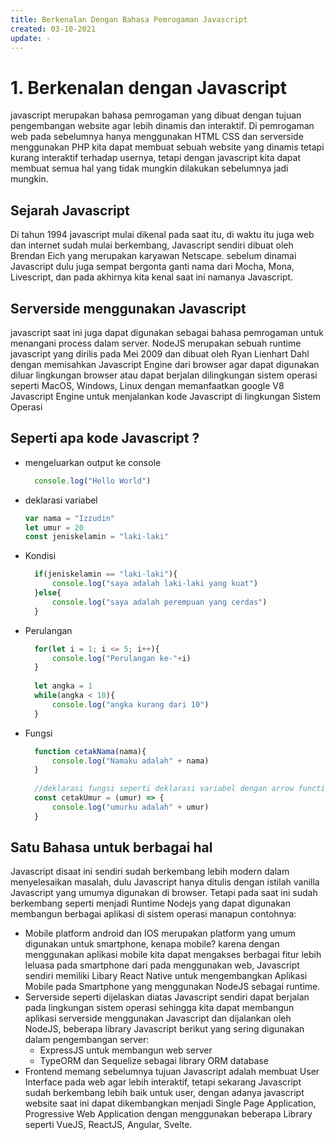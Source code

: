 ```yaml
---
title: Berkenalan Dengan Bahasa Pemrogaman Javascript
created: 03-10-2021
update: -
---
```

# 1. Berkenalan dengan Javascript
javascript merupakan bahasa pemrogaman yang dibuat dengan tujuan pengembangan website agar lebih dinamis dan interaktif. Di pemrogaman web pada sebelumnya hanya menggunakan HTML CSS dan serverside menggunakan PHP kita dapat membuat sebuah website yang dinamis tetapi kurang interaktif terhadap usernya, tetapi dengan javascript kita dapat membuat semua hal yang tidak mungkin dilakukan sebelumnya jadi mungkin.

## Sejarah Javascript
Di tahun 1994 javascript mulai dikenal pada saat itu, di waktu itu juga web dan internet sudah mulai berkembang, Javascript sendiri dibuat oleh Brendan Eich yang merupakan karyawan Netscape. sebelum dinamai Javascript dulu juga sempat bergonta ganti nama dari Mocha, Mona, Livescript, dan pada akhirnya kita kenal saat ini namanya Javascript.

## Serverside menggunakan Javascript
javascript saat ini juga dapat digunakan sebagai bahasa pemrogaman untuk menangani process dalam server. NodeJS merupakan sebuah runtime javascript yang dirilis pada Mei 2009 dan dibuat oleh Ryan Lienhart Dahl dengan memisahkan Javascript Engine dari browser agar dapat digunakan diluar lingkungan browser atau dapat berjalan dilingkungan sistem operasi seperti MacOS, Windows, Linux dengan memanfaatkan google V8 Javascript Engine untuk menjalankan kode Javascript di lingkungan Sistem Operasi

## Seperti apa kode Javascript ?
- mengeluarkan output ke console
  ```javascript
    console.log("Hello World")
  ```
- deklarasi variabel
  ```javascript
  var nama = "Izzudin"
  let umur = 20
  const jeniskelamin = "laki-laki"
  ```
- Kondisi
  ```javascript
    if(jeniskelamin == "laki-laki"){
        console.log("saya adalah laki-laki yang kuat")
    }else{
        console.log("saya adalah perempuan yang cerdas")
    }
  ```
- Perulangan
  ```javascript
    for(let i = 1; i <= 5; i++){
        console.log("Perulangan ke-"+i)
    }
    
    let angka = 1
    while(angka < 10){
        console.log("angka kurang dari 10")
    }
  ```
- Fungsi
  ```javascript
    function cetakNama(nama){
        console.log("Namaku adalah" + nama)
    }
    
    //deklarasi fungsi seperti deklarasi variabel dengan arrow function
    const cetakUmur = (umur) => {
        console.log("umurku adalah" + umur)
    }
  ```

## Satu Bahasa untuk berbagai hal
Javascript disaat ini sendiri sudah berkembang lebih modern dalam menyelesaikan masalah, dulu Javascript hanya ditulis dengan istilah vanilla Javascript yang umumya digunakan di browser. Tetapi pada saat ini sudah berkembang seperti menjadi Runtime Nodejs yang dapat digunakan membangun berbagai aplikasi di sistem operasi manapun contohnya:
- Mobile
  platform android dan IOS merupakan platform yang umum digunakan untuk smartphone, kenapa mobile? karena dengan menggunakan aplikasi mobile kita dapat mengakses berbagai fitur lebih leluasa pada smartphone dari pada menggunakan web, Javascript sendiri memiliki Libary React Native untuk mengembangkan Aplikasi Mobile pada Smartphone yang menggunakan NodeJS sebagai runtime.
- Serverside
  seperti dijelaskan diatas Javascript sendiri dapat berjalan pada lingkungan sistem operasi sehingga kita dapat membangun aplikasi serverside menggunakan Javascript dan dijalankan oleh NodeJS, beberapa library Javascript berikut yang sering digunakan dalam pengembangan server:
  - ExpressJS untuk membangun web server
  - TypeORM dan Sequelize sebagai library ORM database
- Frontend
  memang sebelumnya tujuan Javascript adalah membuat User Interface pada web agar lebih interaktif, tetapi sekarang Javascript sudah berkembang lebih baik untuk user, dengan adanya javascript website saat ini dapat dikembangkan menjadi Single Page Application, Progressive Web Application dengan menggunakan beberapa Library seperti VueJS, ReactJS, Angular, Svelte.